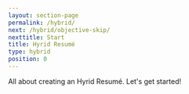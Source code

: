 ```yaml
---
layout: section-page
permalink: /hybrid/
next: /hybrid/objective-skip/
nexttitle: Start
title: Hyrid Resumé
type: hybrid
position: 0
---
```


All about creating an Hyrid Resumé. Let's get started!